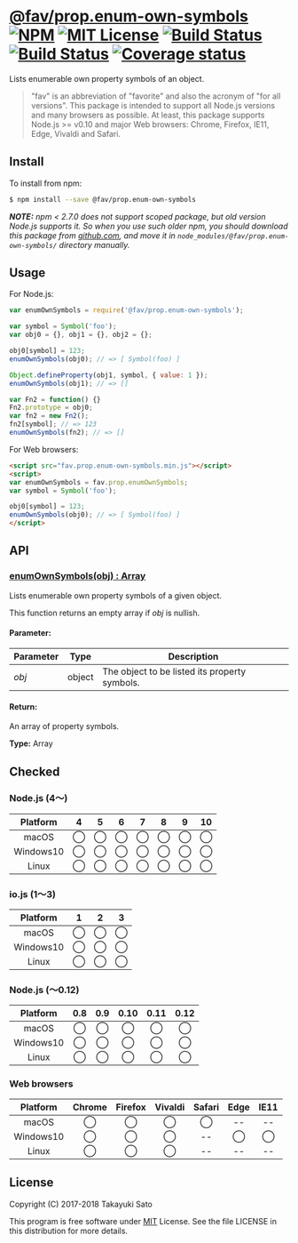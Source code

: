 # [@fav/prop.enum-own-symbols][repo-url] [![NPM][npm-img]][npm-url] [![MIT License][mit-img]][mit-url] [![Build Status][travis-img]][travis-url] [![Build Status][appveyor-img]][appveyor-url] [![Coverage status][coverage-img]][coverage-url]

Lists enumerable own property symbols of an object.

> "fav" is an abbreviation of "favorite" and also the acronym of "for all versions".
> This package is intended to support all Node.js versions and many browsers as possible.
> At least, this package supports Node.js >= v0.10 and major Web browsers: Chrome, Firefox, IE11, Edge, Vivaldi and Safari.


## Install

To install from npm:

```sh
$ npm install --save @fav/prop.enum-own-symbols
```

***NOTE:*** *npm < 2.7.0 does not support scoped package, but old version Node.js supports it. So when you use such older npm, you should download this package from [github.com][repo-url], and move it in `node_modules/@fav/prop.enum-own-symbols/` directory manually.*


## Usage

For Node.js:

```js
var enumOwnSymbols = require('@fav/prop.enum-own-symbols');

var symbol = Symbol('foo');
var obj0 = {}, obj1 = {}, obj2 = {};

obj0[symbol] = 123;
enumOwnSymbols(obj0); // => [ Symbol(foo) ]

Object.defineProperty(obj1, symbol, { value: 1 });
enumOwnSymbols(obj1); // => []

var Fn2 = function() {}
Fn2.prototype = obj0;
var fn2 = new Fn2();
fn2[symbol]; // => 123
enumOwnSymbols(fn2); // => []
```

For Web browsers:

```html
<script src="fav.prop.enum-own-symbols.min.js"></script>
<script>
var enumOwnSymbols = fav.prop.enumOwnSymbols;
var symbol = Symbol('foo');

obj0[symbol] = 123;
enumOwnSymbols(obj0); // => [ Symbol(foo) ]
</script>
```


## API

### <u>enumOwnSymbols(obj) : Array</u>

Lists enumerable own property symbols of a given object.

This function returns an empty array if *obj* is nullish.


#### Parameter:

| Parameter |  Type  | Description                                   |
|-----------|:------:|-----------------------------------------------|
| *obj*     | object | The object to be listed its property symbols. |

#### Return:

An array of property symbols.

**Type:** Array


## Checked                                                                      
### Node.js (4〜)

| Platform  |   4    |   5    |   6    |   7    |   8    |   9    |   10   |
|:---------:|:------:|:------:|:------:|:------:|:------:|:------:|:------:|
| macOS     |&#x25ef;|&#x25ef;|&#x25ef;|&#x25ef;|&#x25ef;|&#x25ef;|&#x25ef;|
| Windows10 |&#x25ef;|&#x25ef;|&#x25ef;|&#x25ef;|&#x25ef;|&#x25ef;|&#x25ef;|
| Linux     |&#x25ef;|&#x25ef;|&#x25ef;|&#x25ef;|&#x25ef;|&#x25ef;|&#x25ef;|

### io.js (1〜3)

| Platform  |   1    |   2    |   3    |
|:---------:|:------:|:------:|:------:|
| macOS     |&#x25ef;|&#x25ef;|&#x25ef;|
| Windows10 |&#x25ef;|&#x25ef;|&#x25ef;|
| Linux     |&#x25ef;|&#x25ef;|&#x25ef;|

### Node.js (〜0.12)

| Platform  |  0.8   |  0.9   |  0.10  |  0.11  |  0.12  |
|:---------:|:------:|:------:|:------:|:------:|:------:|
| macOS     |&#x25ef;|&#x25ef;|&#x25ef;|&#x25ef;|&#x25ef;|
| Windows10 |&#x25ef;|&#x25ef;|&#x25ef;|&#x25ef;|&#x25ef;|
| Linux     |&#x25ef;|&#x25ef;|&#x25ef;|&#x25ef;|&#x25ef;|

### Web browsers

| Platform  | Chrome | Firefox | Vivaldi | Safari |  Edge  | IE11   |
|:---------:|:------:|:-------:|:-------:|:------:|:------:|:------:|
| macOS     |&#x25ef;|&#x25ef; |&#x25ef; |&#x25ef;|   --   |   --   |
| Windows10 |&#x25ef;|&#x25ef; |&#x25ef; |   --   |&#x25ef;|&#x25ef;|
| Linux     |&#x25ef;|&#x25ef; |&#x25ef; |   --   |   --   |   --   |


## License

Copyright (C) 2017-2018 Takayuki Sato

This program is free software under [MIT][mit-url] License.
See the file LICENSE in this distribution for more details.

[repo-url]: https://github.com/sttk/fav-prop.enum-own-symbols/
[npm-img]: https://img.shields.io/badge/npm-v1.0.1-blue.svg
[npm-url]: https://www.npmjs.com/package/@fav/prop.enum-own-symbols
[mit-img]: https://img.shields.io/badge/license-MIT-green.svg
[mit-url]: https://opensource.org/licenses/MIT
[travis-img]: https://travis-ci.org/sttk/fav-prop.enum-own-symbols.svg?branch=master
[travis-url]: https://travis-ci.org/sttk/fav-prop.enum-own-symbols
[appveyor-img]: https://ci.appveyor.com/api/projects/status/github/sttk/fav-prop.enum-own-symbols?branch=master&svg=true
[appveyor-url]: https://ci.appveyor.com/project/sttk/fav-prop-enum-own-symbols
[coverage-img]: https://coveralls.io/repos/github/sttk/fav-prop.enum-own-symbols/badge.svg?branch=master
[coverage-url]: https://coveralls.io/github/sttk/fav-prop.enum-own-symbols?branch=master
